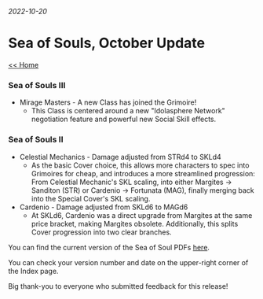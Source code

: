 _2022-10-20_
# Sea of Souls, October Update

[<< Home](https://grimoireofheart.github.io)

### Sea of Souls III
* Mirage Masters - A new Class has joined the Grimoire! 
	* This Class is centered around a new "Idolasphere Network" negotiation feature and powerful new Social Skill effects. 
	
### Sea of Souls II
* Celestial Mechanics - Damage adjusted from STRd4 to SKLd4 
	* As the basic Cover choice, this allows more characters to spec into Grimoires for cheap, and introduces a more streamlined progression: From Celestial Mechanic's SKL scaling, into either Margites -> Sanditon (STR) or Cardenio -> Fortunata (MAG), finally merging back into the Special Cover's SKL scaling.  
* Cardenio - Damage adjusted from SKLd6 to MAGd6
	* At SKLd6, Cardenio was a direct upgrade from Margites at the same price bracket, making Margites obsolete. Additionally, this splits Cover progression into two clear branches. 

You can find the current version of the Sea of Soul PDFs [here](https://github.com/grimoireofheart/grimoireofheart.github.io/raw/main/Resources/https://github.com/grimoireofheart/grimoireofheart.github.io/tree/main/Resources/Sea%of%Souls%(Add-Ons)).

You can check your version number and date on the upper-right corner of the Index page.

Big thank-you to everyone who submitted feedback for this release!
